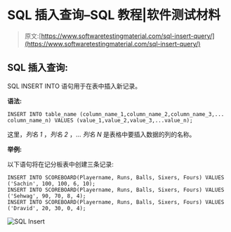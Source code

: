 # SQL 插入查询–SQL 教程|软件测试材料

> 原文:[https://www.softwaretestingmaterial.com/sql-insert-query/](https://www.softwaretestingmaterial.com/sql-insert-query/)

## SQL 插入查询:

SQL INSERT INTO 语句用于在表中插入新记录。

**语法:**

```
INSERT INTO table_name (column_name_1,column_name_2,column_name_3,... column_name_n) VALUES (value_1,value_2,value_3,...value_n);
```

这里，*列名 1* ，*列名 2* ，… *列名 N* 是表格中要插入数据的列的名称。

**举例:**

以下语句将在记分板表中创建三条记录:

```
INSERT INTO SCOREBOARD(Playername, Runs, Balls, Sixers, Fours) VALUES ('Sachin', 100, 100, 6, 10);
INSERT INTO SCOREBOARD(Playername, Runs, Balls, Sixers, Fours) VALUES ('Sehwag', 90, 70, 8, 4);
INSERT INTO SCOREBOARD(Playername, Runs, Balls, Sixers, Fours) VALUES ('Dravid', 20, 30, 0, 4);
```

![SQL Insert](img/d35e721012ddb3149500e9f3a377b996.png "SQL Insert")